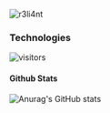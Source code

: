 ![r3li4nt](https://user-images.githubusercontent.com/75953873/111233290-7c961d00-85cb-11eb-982b-1cdfb0396225.png)

### Technologies

![visitors](https://visitor-badge.glitch.me/badge?page_id=page.id)


#### Github Stats

![Anurag's GitHub stats](https://github-readme-stats.vercel.app/api?username=r3li4nt&hide=contribs,prs&show_icons=true&theme=merko)


